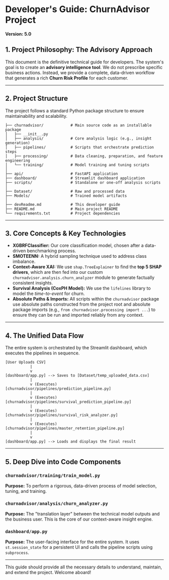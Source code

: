 # Developer's Guide: ChurnAdvisor Project

**Version: 5.0**

## 1. Project Philosophy: The Advisory Approach
This document is the definitive technical guide for developers.
The system's goal is to create an **advisory intelligence tool**. We do not prescribe specific business actions. Instead, we provide a complete, data-driven workflow that generates a rich **Churn Risk Profile** for each customer.

---

## 2. Project Structure
The project follows a standard Python package structure to ensure maintainability and scalability.

```
├── churnadvisor/            # Main source code as an installable package
│   ├── __init__.py
│   ├── analysis/            # Core analysis logic (e.g., insight generation)
│   ├── pipelines/           # Scripts that orchestrate prediction steps
│   ├── processing/          # Data cleaning, preparation, and feature engineering
│   └── training/            # Model training and tuning scripts
│
├── api/                     # FastAPI application
├── dashboard/               # Streamlit dashboard application
├── scripts/                 # Standalone or one-off analysis scripts
│
├── Dataset/                 # Raw and processed data
├── Models/                  # Trained model artifacts
│
├── devReadme.md             # This developer guide
├── README.md                # Main project README
└── requirements.txt         # Project dependencies
```

---

## 3. Core Concepts & Key Technologies
*   **XGBRFClassifier:** Our core classification model, chosen after a data-driven benchmarking process.
*   **SMOTEENN:** A hybrid sampling technique used to address class imbalance.
*   **Context-Aware XAI:** We use `shap.TreeExplainer` to find the **top 5 SHAP drivers**, which are then fed into our custom `churnadvisor.analysis.churn_analyzer` module to generate factually consistent insights.
*   **Survival Analysis (CoxPH Model):** We use the `lifelines` library to model the *time-to-event* for churn.
*   **Absolute Paths & Imports:** All scripts within the `churnadvisor` package use absolute paths constructed from the project root and absolute package imports (e.g., `from churnadvisor.processing import ...`) to ensure they can be run and imported reliably from any context.

---

## 4. The Unified Data Flow
The entire system is orchestrated by the Streamlit dashboard, which executes the pipelines in sequence.

```
[User Uploads CSV]
           |
           v
[dashboard/app.py] --> Saves to [Dataset/temp_uploaded_data.csv]
           |
           v (Executes)
[churnadvisor/pipelines/prediction_pipeline.py]
           |
           v (Executes)
[churnadvisor/pipelines/survival_prediction_pipeline.py]
           |
           v (Executes)
[churnadvisor/pipelines/survival_risk_analyzer.py]
           |
           v (Executes)
[churnadvisor/pipelines/master_retention_pipeline.py]
           |
           v
[dashboard/app.py] --> Loads and displays the final result
```

---

## 5. Deep Dive into Code Components

### `churnadvisor/training/train_model.py`
**Purpose:** To perform a rigorous, data-driven process of model selection, tuning, and training.

### `churnadvisor/analysis/churn_analyzer.py`
**Purpose:** The "translation layer" between the technical model outputs and the business user. This is the core of our context-aware insight engine.

### `dashboard/app.py`
**Purpose:** The user-facing interface for the entire system. It uses `st.session_state` for a persistent UI and calls the pipeline scripts using `subprocess`.

---
This guide should provide all the necessary details to understand, maintain, and extend the project. Welcome aboard!
